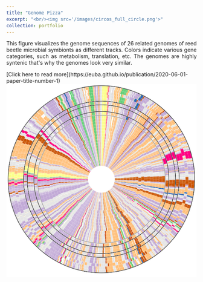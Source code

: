 ```yaml
---
title: "Genome Pizza"
excerpt: "<br/><img src='/images/circos_full_circle.png'>"
collection: portfolio
---
```

<p style='text-align: justify;'>
This figure visualizes the genome sequences of 26 related genomes of reed beetle microbial symbionts as different tracks. Colors indicate various gene categories, such as metabolism, translation, etc. The genomes are highly syntenic that's why the genomes look very similar.<br/>
</p>
[Click here to read more](https://euba.github.io/publication/2020-06-01-paper-title-number-1)
<br/><img src='/images/circos_full_circle.png'>